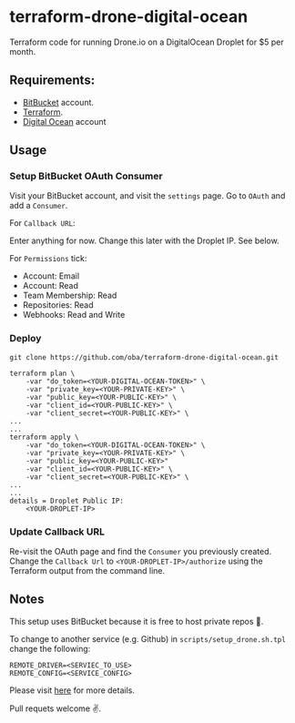 # terraform-drone-digital-ocean

Terraform code for running Drone.io on a DigitalOcean Droplet for $5 per month.

## Requirements:

* [BitBucket](https://bitbucket.org/) account.
* [Terraform](https://www.terraform.io/).
* [Digital Ocean](https://www.digitalocean.com/) account

## Usage

### Setup BitBucket OAuth Consumer

Visit your BitBucket account, and visit the `settings` page.
Go to `OAuth` and add a `Consumer`.

For `Callback URL`:

Enter anything for now. Change this later with the Droplet IP. See below.

For `Permissions` tick:

* Account: Email
* Account: Read
* Team Membership: Read
* Repositories: Read
* Webhooks: Read and Write

### Deploy

    git clone https://github.com/oba/terraform-drone-digital-ocean.git

    terraform plan \
        -var "do_token=<YOUR-DIGITAL-OCEAN-TOKEN>" \
        -var "private_key=<YOUR-PRIVATE-KEY>" \
        -var "public_key=<YOUR-PUBLIC-KEY>" \
        -var "client_id=<YOUR-PUBLIC-KEY>" \
        -var "client_secret=<YOUR-PUBLIC-KEY>" \
    ...
    ...
    terraform apply \
        -var "do_token=<YOUR-DIGITAL-OCEAN-TOKEN>" \
        -var "private_key=<YOUR-PRIVATE-KEY>" \
        -var "public_key=<YOUR-PUBLIC-KEY>"
        -var "client_id=<YOUR-PUBLIC-KEY>" \
        -var "client_secret=<YOUR-PUBLIC-KEY>" \
    ...
    ...
    details = Droplet Public IP:
        <YOUR-DROPLET-IP>

### Update Callback URL

Re-visit the OAuth page and find the `Consumer` you previously created.
Change the `Callback Url` to `<YOUR-DROPLET-IP>/authorize` using the Terraform output from the command line.

## Notes

This setup uses BitBucket because it is free to host private repos :muscle:.

To change to another service (e.g. Github) in `scripts/setup_drone.sh.tpl` change the following:

    REMOTE_DRIVER=<SERVIEC_TO_USE>
    REMOTE_CONFIG=<SERVICE_CONFIG>

Please visit [here](http://readme.drone.io/setup/overview/) for more details.

Pull requets welcome :v:.